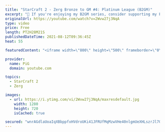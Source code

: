 ```yaml
---
title: "StarCraft 2 - Zerg Bronze to GM #4: Platinum League (B2GM)"
excerpt: "🐷 If you're enjoying my B2GM series, consider supporting my Patreon: https://www.patreon.com/PiGSC2 0:00 GAME 1 -- Practice build order along with PiG 13:55 How to check if someone is Searching for Game? 14:30 GAME 2 -- Practice build order along with PiG 28:20 REVIEW: Gold + Plat things to learn 46:53"
originalUrl: https://youtube.com/watch?v=2Wvw27j3NqA
type: video
price: Free
length: PT2H28M21S
publishedDateTime: 2021-08-12T09:36:45Z
heat: 55

featuredContent: "<iframe width=\"800\" height=\"500\" frameborder=\"0\" src=\"https://www.youtube.com/embed/2Wvw27j3NqA\" allow=\"accelerometer; autoplay; encrypted-media; gyroscope; picture-in-picture\" allowfullscreen></iframe>"

provider:
  name: PiG
  domain: youtube.com

topics:
  - StarCraft 2
  - Zerg

images:
  - url: https://i.ytimg.com/vi/2Wvw27j3NqA/maxresdefault.jpg
    width: 1280
    height: 720
    isCached: true

secured: "wnrAGdlaUoaIqXBbppfxHVdroUKi41JFRUfMqMzwVHe40nlgmUeXHLszrJl7O6dnCgtNMuCekjxEum2Mx++kbbIeN/5zI7ajBxvLE9db7UIUcKS8qv5Qwl8B6RE1o9+mMl5mIDQd0xAAa3jGOPCVvI+6ETO36BxA504r+adADPWaHbVgG9RIJoePyF2Pexh4FcM9FL8xIt1lW0CJXBPfQi/dQqzxGM7fzfbIRKKFBpZhNaajzDJIRwEe/2uLqH0AXM0hajSkWw+kD95aYgadZocx6IAwpErNnD9pW0nqtOi99WwFn8WTWVAoQnfmEuT93OORvmvi1oLCcUt18pvYOuQf+zr6397/dzKxMKEwLSm+P93Wo7IxJvD1AhLxXWoMGLDL+ULHjXXm2HNCXSVOkv7ySxvbTzyYDk5iHG7434wcpb95xWzEFzjQpbS//ClX;zwzELqdFiiWlNlp+KVqHyg=="
---
```


